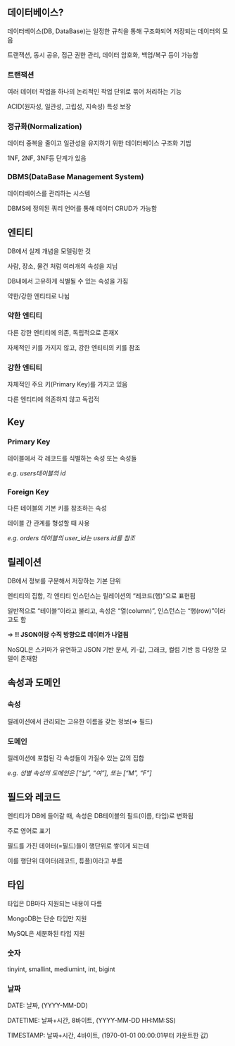 ## 데이터베이스?

데이터베이스(DB, DataBase)는 일정한 규칙을 통해 구조화되어 저장되는 데이터의 모음

트랜잭션, 동시 공유, 접근 권한 관리, 데이터 암호화, 백업/복구 등이 가능함

### 트랜잭션

여러 데이터 작업을 하나의 논리적인 작업 단위로 묶어 처리하는 기능

ACID(원자성, 일관성, 고립성, 지속성) 특성 보장

### 정규화(Normalization)

데이터 중복을 줄이고 일관성을 유지하기 위한 데이터베이스 구조화 기법

1NF, 2NF, 3NF등 단계가 있음

### DBMS(DataBase Management System)

데이터베이스를 관리하는 시스템

DBMS에 정의된 쿼리 언어를 통해 데이터 CRUD가 가능함

## 엔티티

DB에서 실제 개념을 모델링한 것

사람, 장소, 물건 처럼 여러개의 속성을 지님

DB내에서 고유하게 식별될 수 있는 속성을 가짐

약한/강한 엔티티로 나뉨

### 약한 엔티티

다른 강한 엔티티에 의존, 독립적으로 존재X

자체적인 키를 가지지 않고, 강한 엔티티의 키를 참조

### 강한 엔티티

자체적인 주요 키(Primary Key)를 가지고 있음

다른 엔티티에 의존하지 않고 독립적

## Key

### Primary Key

테이블에서 각 레코드를 식별하는 속성 또는 속성들

*e.g. users테이블의 id*

### Foreign Key

다른 테이블의 기본 키를 참조하는 속성

테이블 간 관계를 형성할 때 사용

*e.g. orders 테이블의 user_id는 users.id를 참조*

## 릴레이션

DB에서 정보를 구분해서 저장하는 기본 단위

엔티티의 집합, 각 엔티티 인스턴스는 릴레이션의 “레코드(행)”으로 표현됨

일반적으로 “테이블”이라고 불리고, 속성은 “열(column)”, 인스턴스는 “행(row)”이라고도 함

=> **‼️ JSON이랑 수직 방향으로 데이터가 나열됨**

NoSQL은 스키마가 유연하고 JSON 기반 문서, 키-값, 그래크, 컬럼 기반 등 다양한 모델이 존재함

## 속성과 도메인

### 속성

릴레이션에서 관리되는 고유한 이름을 갖는 정보(⇒ 필드)

### 도메인

릴레이션에 포함된 각 속성들이 가질수 있는 값의 집합

*e.g. 성별 속성의 도메인은 [“남”, “여”], 또는 [“M”, “F”]*

## 필드와 레코드

엔티티가 DB에 들어갈 때, 속성은 DB테이블의 필드(이름, 타입)로 변화됨

주로 영어로 표기

필드를 가진 데이터(=필드)들이 행단위로 쌓이게 되는데

이를 행단위 데이터(레코드, 튜플)이라고 부름

## 타입

타입은 DB마다 지원되는 내용이 다름

MongoDB는 단순 타입만 지원

MySQL은 세분화된 타입 지원

### 숫자

tinyint, smallint, mediumint, int, bigint

### 날짜

DATE: 날짜, (YYYY-MM-DD)

DATETIME: 날짜+시간, 8바이트, (YYYY-MM-DD HH:MM:SS)

TIMESTAMP: 날짜+시간, 4바이트, (1970-01-01 00:00:01부터 카운트한 값)
